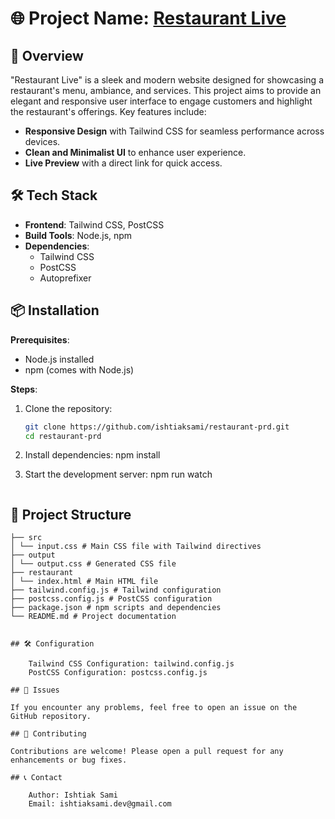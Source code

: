 # 🌐 Project Name: [Restaurant Live](https://ishtiaksami.github.io/restaurant-prd)

## 🚀 Overview

"Restaurant Live" is a sleek and modern website designed for showcasing a restaurant's menu, ambiance, and services. This project aims to provide an elegant and responsive user interface to engage customers and highlight the restaurant's offerings. Key features include:

- **Responsive Design** with Tailwind CSS for seamless performance across devices.
- **Clean and Minimalist UI** to enhance user experience.
- **Live Preview** with a direct link for quick access.

## 🛠️ Tech Stack

- **Frontend**: Tailwind CSS, PostCSS
- **Build Tools**: Node.js, npm
- **Dependencies**:
  - Tailwind CSS
  - PostCSS
  - Autoprefixer

## 📦 Installation

**Prerequisites**:

- Node.js installed
- npm (comes with Node.js)

**Steps**:

1. Clone the repository:

   ```bash
   git clone https://github.com/ishtiaksami/restaurant-prd.git
   cd restaurant-prd

   ```

2. Install dependencies:
   npm install

3. Start the development server:
   npm run watch

```

```

## 📂 Project Structure

```
├── src
│ └── input.css # Main CSS file with Tailwind directives
├── output
│ └── output.css # Generated CSS file
├── restaurant
│ └── index.html # Main HTML file
├── tailwind.config.js # Tailwind configuration
├── postcss.config.js # PostCSS configuration
├── package.json # npm scripts and dependencies
└── README.md # Project documentation

```

```

## 🛠️ Configuration

    Tailwind CSS Configuration: tailwind.config.js
    PostCSS Configuration: postcss.config.js

## 🐛 Issues

If you encounter any problems, feel free to open an issue on the GitHub repository.

## 🙌 Contributing

Contributions are welcome! Please open a pull request for any enhancements or bug fixes.

## 📞 Contact

    Author: Ishtiak Sami
    Email: ishtiaksami.dev@gmail.com
```
